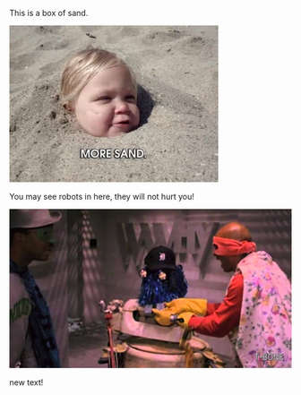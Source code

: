 This is a box of sand.

<img src="images/sandbox.gif">


You may see robots in here, they will not hurt you!

<img src="images/j5.jpg">

new text!
